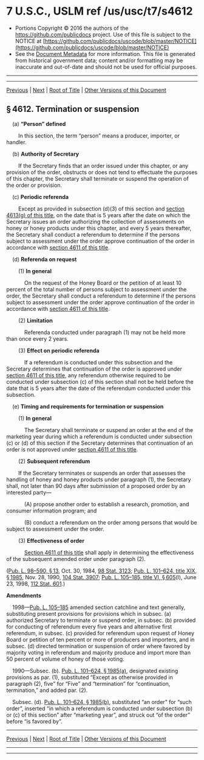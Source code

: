 ---
---

# 7 U.S.C., USLM ref /us/usc/t7/s4612

* Portions Copyright © 2016 the authors of the https://github.com/publicdocs project.
  Use of this file is subject to the NOTICE at [https://github.com/publicdocs/uscode/blob/master/NOTICE](https://github.com/publicdocs/uscode/blob/master/NOTICE)
* See the [Document Metadata](././../../../..//README.md) for more information.
  This file is generated from historical government data; content and/or formatting may be inaccurate and out-of-date and should not be used for official purposes.

----------
----------

[Previous](./../../../..//us/usc/t7/ch77/m__us_usc_t7_s4611.md) | [Next](./../../../..//us/usc/t7/ch77/m__us_usc_t7_s4613.md) | [Root of Title](./../../../../) | [Other Versions of this Document](https://publicdocs.github.io/go/links?ns=uslm&ref=%2Fus%2Fusc%2Ft7%2Fs4612)

## § 4612. Termination or suspension

    (a) __“Person” defined__ 

        In this section, the term “person” means a producer, importer, or handler.

    (b) __Authority of Secretary__ 

        If the Secretary finds that an order issued under this chapter, or any provision of the order, obstructs or does not tend to effectuate the purposes of this chapter, the Secretary shall terminate or suspend the operation of the order or provision.

    (c) __Periodic referenda__ 

        Except as provided in subsection (d)(3) of this section and [section 4613(g) of this title][/us/usc/t7/s4613/g], on the date that is 5 years after the date on which the Secretary issues an order authorizing the collection of assessments on honey or honey products under this chapter, and every 5 years thereafter, the Secretary shall conduct a referendum to determine if the persons subject to assessment under the order approve continuation of the order in accordance with [section 4611 of this title][/us/usc/t7/s4611].

    (d) __Referenda on request__ 

        (1) __In general__ 

            On the request of the Honey Board or the petition of at least 10 percent of the total number of persons subject to assessment under the order, the Secretary shall conduct a referendum to determine if the persons subject to assessment under the order approve continuation of the order in accordance with [section 4611 of this title][/us/usc/t7/s4611].

        (2) __Limitation__ 

            Referenda conducted under paragraph (1) may not be held more than once every 2 years.

        (3) __Effect on periodic referenda__ 

            If a referendum is conducted under this subsection and the Secretary determines that continuation of the order is approved under [section 4611 of this title][/us/usc/t7/s4611], any referendum otherwise required to be conducted under subsection (c) of this section shall not be held before the date that is 5 years after the date of the referendum conducted under this subsection.

    (e) __Timing and requirements for termination or suspension__ 

        (1) __In general__ 

            The Secretary shall terminate or suspend an order at the end of the marketing year during which a referendum is conducted under subsection (c) or (d) of this section if the Secretary determines that continuation of an order is not approved under [section 4611 of this title][/us/usc/t7/s4611].

        (2) __Subsequent referendum__ 

        If the Secretary terminates or suspends an order that assesses the handling of honey and honey products under paragraph (1), the Secretary shall, not later than 90 days after submission of a proposed order by an interested party—

            (A) propose another order to establish a research, promotion, and consumer information program; and

            (B) conduct a referendum on the order among persons that would be subject to assessment under the order.

        (3) __Effectiveness of order__ 

            [Section 4611 of this title][/us/usc/t7/s4611] shall apply in determining the effectiveness of the subsequent amended order under paragraph (2).

([Pub. L. 98–590, § 13][/us/pl/98/590/s13], Oct. 30, 1984, [98 Stat. 3123][/us/stat/98/3123]; [Pub. L. 101–624, title XIX, § 1985][/us/pl/101/624/s1985], Nov. 28, 1990, [104 Stat. 3907][/us/stat/104/3907]; [Pub. L. 105–185, title VI, § 605][/us/pl/105/185/s605](l), June 23, 1998, [112 Stat. 601][/us/stat/112/601].)

 __Amendments__ 

    1998—[Pub. L. 105–185][/us/pl/105/185] amended section catchline and text generally, substituting present provisions for provisions which in subsec. (a) authorized Secretary to terminate or suspend order, in subsec. (b) provided for conducting of referendum every five years and alternative first referendum, in subsec. (c) provided for referendum upon request of Honey Board or petition of ten percent or more of producers and importers, and in subsec. (d) directed termination or suspension of order where favored by majority voting in referendum and majority produce and import more than 50 percent of volume of honey of those voting.

    1990—Subsec. (b). [Pub. L. 101–624, § 1985(a)][/us/pl/101/624/s1985/a], designated existing provisions as par. (1), substituted “Except as otherwise provided in paragraph (2), five” for “Five” and “termination” for “continuation, termination,” and added par. (2).

    Subsec. (d). [Pub. L. 101–624, § 1985(b)][/us/pl/101/624/s1985/b], substituted “an order” for “such order”, inserted “in which a referendum is conducted under subsection (b) or (c) of this section” after “marketing year”, and struck out “of the order” before “is favored by”.

----------

[Previous](./../../../..//us/usc/t7/ch77/m__us_usc_t7_s4611.md) | [Next](./../../../..//us/usc/t7/ch77/m__us_usc_t7_s4613.md) | [Root of Title](./../../../../) | [Other Versions of this Document](https://publicdocs.github.io/go/links?ns=uslm&ref=%2Fus%2Fusc%2Ft7%2Fs4612)

----------
----------

[/us/usc/t7/s4613/g]: https://publicdocs.github.io/go/links?ns=uslm&ref=%2Fus%2Fusc%2Ft7%2Fs4613%2Fg
[/us/usc/t7/s4611]: https://publicdocs.github.io/go/links?ns=uslm&ref=%2Fus%2Fusc%2Ft7%2Fs4611
[/us/usc/t7/s4611]: https://publicdocs.github.io/go/links?ns=uslm&ref=%2Fus%2Fusc%2Ft7%2Fs4611
[/us/usc/t7/s4611]: https://publicdocs.github.io/go/links?ns=uslm&ref=%2Fus%2Fusc%2Ft7%2Fs4611
[/us/usc/t7/s4611]: https://publicdocs.github.io/go/links?ns=uslm&ref=%2Fus%2Fusc%2Ft7%2Fs4611
[/us/usc/t7/s4611]: https://publicdocs.github.io/go/links?ns=uslm&ref=%2Fus%2Fusc%2Ft7%2Fs4611
[/us/pl/98/590/s13]: https://publicdocs.github.io/go/links?ns=uslm&ref=%2Fus%2Fpl%2F98%2F590%2Fs13
[/us/stat/98/3123]: https://publicdocs.github.io/go/links?ns=uslm&ref=%2Fus%2Fstat%2F98%2F3123
[/us/pl/101/624/s1985]: https://publicdocs.github.io/go/links?ns=uslm&ref=%2Fus%2Fpl%2F101%2F624%2Fs1985
[/us/stat/104/3907]: https://publicdocs.github.io/go/links?ns=uslm&ref=%2Fus%2Fstat%2F104%2F3907
[/us/pl/105/185/s605]: https://publicdocs.github.io/go/links?ns=uslm&ref=%2Fus%2Fpl%2F105%2F185%2Fs605
[/us/stat/112/601]: https://publicdocs.github.io/go/links?ns=uslm&ref=%2Fus%2Fstat%2F112%2F601
[/us/pl/105/185]: https://publicdocs.github.io/go/links?ns=uslm&ref=%2Fus%2Fpl%2F105%2F185
[/us/pl/101/624/s1985/a]: https://publicdocs.github.io/go/links?ns=uslm&ref=%2Fus%2Fpl%2F101%2F624%2Fs1985%2Fa
[/us/pl/101/624/s1985/b]: https://publicdocs.github.io/go/links?ns=uslm&ref=%2Fus%2Fpl%2F101%2F624%2Fs1985%2Fb


